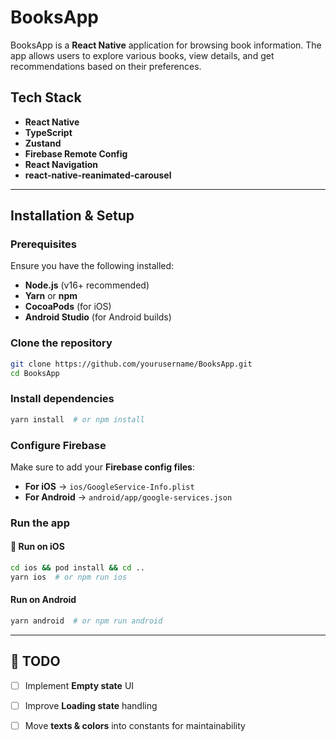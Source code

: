 # BooksApp

BooksApp is a **React Native** application for browsing book information. The app allows users to explore various books, view details, and get recommendations based on their preferences.

## Tech Stack
- **React Native**
- **TypeScript**
- **Zustand**
- **Firebase Remote Config**
- **React Navigation**
- **react-native-reanimated-carousel**

---

## Installation & Setup
### Prerequisites
Ensure you have the following installed:
- **Node.js** (v16+ recommended)
- **Yarn** or **npm**
- **CocoaPods** (for iOS)
- **Android Studio** (for Android builds)

### Clone the repository
```sh
git clone https://github.com/yourusername/BooksApp.git
cd BooksApp
```

### Install dependencies
```sh
yarn install  # or npm install
```

### Configure Firebase
Make sure to add your **Firebase config files**:
- **For iOS** → `ios/GoogleService-Info.plist`
- **For Android** → `android/app/google-services.json`

### Run the app
#### 📱 Run on iOS
```sh
cd ios && pod install && cd ..
yarn ios  # or npm run ios
```

#### Run on Android
```sh
yarn android  # or npm run android
```

---

## 📌 TODO
- [ ] Implement **Empty state** UI
- [ ] Improve **Loading state** handling
- [ ] Move **texts & colors** into constants for maintainability

